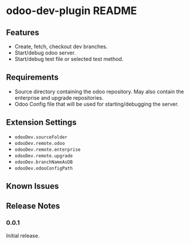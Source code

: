 # odoo-dev-plugin README

## Features

- Create, fetch, checkout dev branches.
- Start/debug odoo server.
- Start/debug test file or selected test method.

## Requirements

- Source directory containing the odoo repository. May also contain the
  enterprise and upgrade repositories.
- Odoo Config file that will be used for starting/debugging the server.

## Extension Settings

- `odooDev.sourceFolder`
- `odooDev.remote.odoo`
- `odooDev.remote.enterprise`
- `odooDev.remote.upgrade`
- `odooDev.branchNameAsDB`
- `odooDev.odooConfigPath`

## Known Issues

## Release Notes

### 0.0.1

Initial release.
